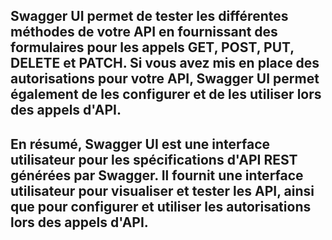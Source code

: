 ## Swagger UI permet  de tester les différentes méthodes de votre API en fournissant des formulaires pour les appels GET, POST, PUT, DELETE et PATCH. Si vous avez mis en place des autorisations pour votre API, Swagger UI permet également de les configurer et de les utiliser lors des appels d'API.

## En résumé, Swagger UI est une interface utilisateur pour les spécifications d'API REST générées par Swagger. Il fournit une interface utilisateur pour visualiser et tester les API, ainsi que pour configurer et utiliser les autorisations lors des appels d'API.